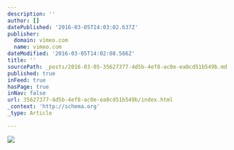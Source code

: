 ```yaml
---
description: ''
author: []
datePublished: '2016-03-05T14:03:02.637Z'
publisher:
  domain: vimeo.com
  name: vimeo.com
dateModified: '2016-03-05T14:02:08.586Z'
title: ''
sourcePath: _posts/2016-03-05-35627377-4d5b-4ef8-ac0e-ea0cd51b549b.md
published: true
inFeed: true
hasPage: true
inNav: false
url: 35627377-4d5b-4ef8-ac0e-ea0cd51b549b/index.html
_context: 'http://schema.org'
_type: Article

---
```

![](https://i.vimeocdn.com/video/104344204_295x166.jpg)